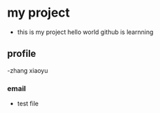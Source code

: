 # my project
- this is my project
hello world
github is learnning

## profile
-zhang xiaoyu

### email
- test file
